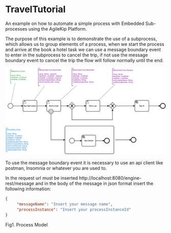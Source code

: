 # TravelTutorial

An example on how to automate a simple process with Embedded Sub-processes using the AgileKip Platform.

The purpose of this example is to demonstrate the use of a subprocess, which allows us to group elements of a process, when we start the process and arrive at the book a hotel task we can use a message boundary event to enter in the subprocess to cancel the trip, if not use the message boundary event to cancel the trip the flow will follow normally until the end.

![Model](/MODELS/travel-SUB/travel_SUB.png)

To use the message boundary event it is necessary to use an api client like postman, Insomnia or whatever you are used to.

In the request url must be inserted http://localhost:8080/engine-rest/message and in the body of the message in json format insert the following information:
```json
{
     "messageName": "Insert your message name",
     "processInstance": "Insert your processInstanceId"
}
```

Fig1. Process Model
